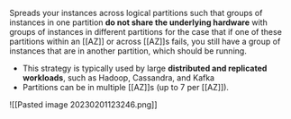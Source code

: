 Spreads your instances across logical partitions such that groups of instances in one partition **do not share the underlying hardware** with groups of instances in different partitions for the case that if one of these partitions within an [[AZ]] or across [[AZ]]s fails, you still have a group of instances that are in another partition, which should be running.

*   This strategy is typically used by large **distributed and replicated workloads**, such as Hadoop, Cassandra, and Kafka
* Partitions can be in multiple [[AZ]]s (up to 7 per [[AZ]]).

![[Pasted image 20230201123246.png]]